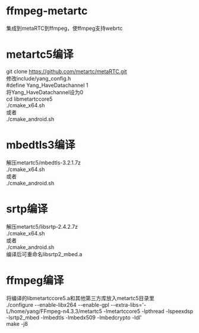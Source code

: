 # ffmpeg-metartc
集成到metaRTC到ffmpeg，使ffmpeg支持webrtc

# metartc5编译
git clone https://github.com/metartc/metaRTC.git  
修改include/yang_config.h   
#define Yang_HaveDatachannel 1  
将Yang_HaveDatachannel设为0  
cd libmetartccore5  
./cmake_x64.sh  
或者  
./cmake_android.sh  

# mbedtls3编译
解压metartc5/mbedtls-3.2.1.7z   
./cmake_x64.sh  
或者  
./cmake_android.sh  

# srtp编译
解压metartc5/libsrtp-2.4.2.7z     
./cmake_x64.sh  
或者  
./cmake_android.sh  
编译后可重命名libsrtp2_mbed.a  
  
# ffmpeg编译
将编译的libmetartccore5.a和其他第三方库放入metartc5目录里  
./configure --enable-libx264 --enable-gpl --extra-libs='-L/home/yang/FFmpeg-n4.3.3/metartc5 -lmetartccore5 -lpthread -lspeexdsp -lsrtp2_mbed -lmbedtls -lmbedx509 -lmbedcrypto -ldl'  
make -j8
